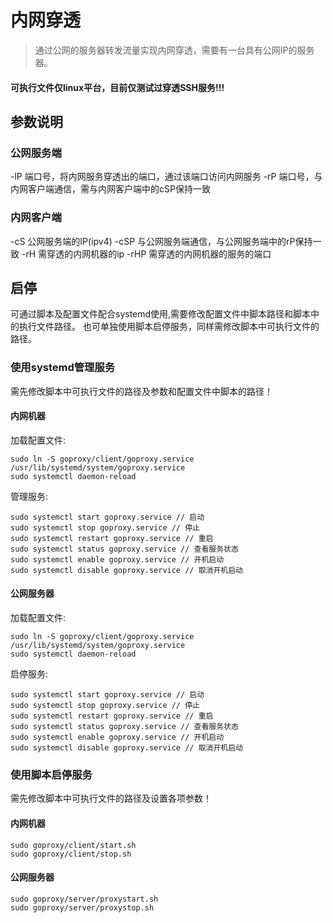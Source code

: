 # 内网穿透
> 通过公网的服务器转发流量实现内网穿透，需要有一台具有公网IP的服务器。
#### 可执行文件仅linux平台，目前仅测试过穿透SSH服务!!!
## 参数说明
### 公网服务端
-lP 端口号，将内网服务穿透出的端口，通过该端口访问内网服务
-rP 端口号，与内网客户端通信，需与内网客户端中的cSP保持一致
### 内网客户端
-cS 公网服务端的IP(ipv4)
-cSP 与公网服务端通信，与公网服务端中的rP保持一致
-rH 需穿透的内网机器的ip
-rHP 需穿透的内网机器的服务的端口
## 启停
可通过脚本及配置文件配合systemd使用,需要修改配置文件中脚本路径和脚本中的执行文件路径。
也可单独使用脚本启停服务，同样需修改脚本中可执行文件的路径。
### 使用systemd管理服务
需先修改脚本中可执行文件的路径及参数和配置文件中脚本的路径！
#### 内网机器
加载配置文件:
```shell
sudo ln -S goproxy/client/goproxy.service /usr/lib/systemd/system/goproxy.service
sudo systemctl daemon-reload
```
管理服务:
```shell
sudo systemctl start goproxy.service // 启动
sudo systemctl stop goproxy.service // 停止
sudo systemctl restart goproxy.service // 重启
sudo systemctl status goproxy.service // 查看服务状态
sudo systemctl enable goproxy.service // 开机启动
sudo systemctl disable goproxy.service // 取消开机启动
```
#### 公网服务器
加载配置文件:
```shell
sudo ln -S goproxy/client/goproxy.service /usr/lib/systemd/system/goproxy.service
sudo systemctl daemon-reload
```
启停服务:
```shell
sudo systemctl start goproxy.service // 启动
sudo systemctl stop goproxy.service // 停止
sudo systemctl restart goproxy.service // 重启
sudo systemctl status goproxy.service // 查看服务状态
sudo systemctl enable goproxy.service // 开机启动
sudo systemctl disable goproxy.service // 取消开机启动
```
### 使用脚本启停服务
需先修改脚本中可执行文件的路径及设置各项参数！
#### 内网机器
```shell
sudo goproxy/client/start.sh
sudo goproxy/client/stop.sh
```
#### 公网服务器
```shell
sudo goproxy/server/proxystart.sh
sudo goproxy/server/proxystop.sh
```
